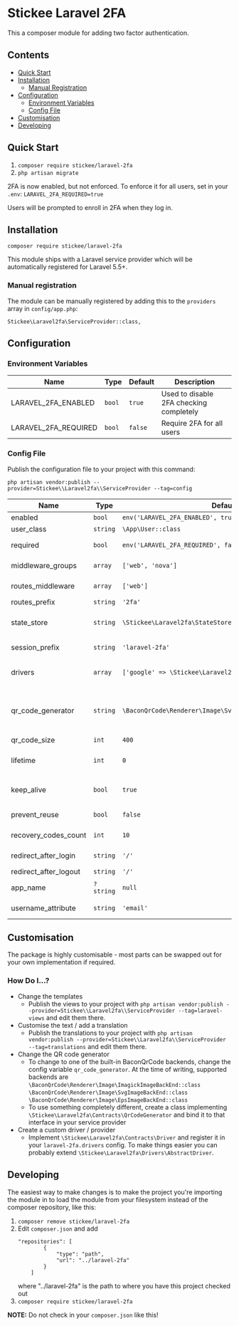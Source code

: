# Stickee Laravel 2FA

This a composer module for adding two factor authentication.

## Contents
 - [Quick Start](#quick-start)
 - [Installation](#installation)
   - [Manual Registration](#manual-registration)
 - [Configuration](#configuration)
   - [Environment Variables](#environment-variables)
   - [Config File](#config-file)
 - [Customisation](#customisation)
 - [Developing](#developing)

## Quick Start

1. `composer require stickee/laravel-2fa`
2. `php artisan migrate`

2FA is now enabled, but not enforced. To enforce it for all users, set in your `.env`:
`LARAVEL_2FA_REQUIRED=true`

Users will be prompted to enroll in 2FA when they log in.

## Installation

`composer require stickee/laravel-2fa`

This module ships with a Laravel service provider which will be automatically registered for Laravel 5.5+.

### Manual registration

The module can be manually registered by adding this to the `providers` array in `config/app.php`:

```
Stickee\Laravel2fa\ServiceProvider::class,
```

## Configuration

### Environment Variables

| Name | Type | Default | Description |
|------|------|---------|-------------|
| LARAVEL_2FA_ENABLED | `bool` | `true` | Used to disable 2FA checking completely |
| LARAVEL_2FA_REQUIRED | `bool` | `false` | Require 2FA for all users |

### Config File

Publish the configuration file to your project with this command:

`php artisan vendor:publish --provider=Stickee\\Laravel2fa\\ServiceProvider --tag=config`

| Name | Type | Default | Description |
|------|------|---------|-------------|
enabled | `bool` | `env('LARAVEL_2FA_ENABLED', true)` | Enable or disable 2-factor checking |
user_class | `string` | `\App\User::class` | The user model class |
required | `bool` | `env('LARAVEL_2FA_REQUIRED', false)` | If 2FA is required or optional for users (force enrollment) |
middleware_groups | `array` | `['web', 'nova']` | Middleware groups to add 2FA to. It will always only apply to authenticated users |
routes_middleware | `array` | `['web']` | Middleware to apply to routes used by the 2FA system (e.g. /2fa/register) |
routes_prefix | `string` | `'2fa'` | Prefix for routes used by the 2fa system |
state_store | `string` | `\Stickee\Laravel2fa\StateStores\SessionStateStore::class` | A class implementing `\Stickee\Laravel2fa\Contracts\StateStore` to store state |
session_prefix | `string` | `'laravel-2fa'` | Prefix for variables stored in the session to prevent collisions |
drivers | `array` | `['google' => \Stickee\Laravel2fa\Drivers\Google::class]` | A list of classes implementing \Stickee\Laravel2fa\Contracts\Driver. The key should be the driver name |
qr_code_generator | `string` | `\BaconQrCode\Renderer\Image\SvgImageBackEnd::class` | A backend for Bacon QR Code - one of: `\BaconQrCode\Renderer\Image\ImagickImageBackEnd`, `\BaconQrCode\Renderer\Image\SvgImageBackEnd`, `\BaconQrCode\Renderer\Image\EpsImageBackEnd`. To use a completeley custom generator see [How Do I](#how-do-i) |
qr_code_size | `int` | `400` | The size in pixels of the QR code |
lifetime | `int` | `0` | The number of minutes of inactivity a user is allowed before they must reauthenticate. Set to zero for no limit |
keep_alive | `bool` | `true` | Whether to update the last activity time with each pageview. If set to `false` then "lifetime" becomes time since login |
prevent_reuse | `bool` | `false` | Prevent the user from logging in twice with the same code |
recovery_codes_count | `int` | `10` | How many recovery codes to generate when a user registers |
redirect_after_login | `string` | `'/'` | The URL to redirect to after logging in (if we don't know where the user was trying to get to) |
redirect_after_logout | `string` | `'/'` | The URL to redirect to after logging out |
app_name | `?string` | `null` | The app name to use in the authenticator (use null to use `app.name`) |
username_attribute | `string` | `'email'` | The attribute on the User model to use as the username in the authenticator |

## Customisation

The package is highly customisable - most parts can be swapped out for your own implementation if required.

### How Do I...?

 - Change the templates
    - Publish the views to your project with `php artisan vendor:publish --provider=Stickee\\Laravel2fa\\ServiceProvider --tag=laravel-views` and edit them there.
 - Customise the text / add a translation
   - Publish the translations to your project with `php artisan vendor:publish --provider=Stickee\\Laravel2fa\\ServiceProvider --tag=translations` and edit them there.
 - Change the QR code generator
    - To change to one of the built-in BaconQrCode backends, change the config variable `qr_code_generator`.
      At the time of writing, supported backends are
      `\BaconQrCode\Renderer\Image\ImagickImageBackEnd::class`
      `\BaconQrCode\Renderer\Image\SvgImageBackEnd::class`
      `\BaconQrCode\Renderer\Image\EpsImageBackEnd::class`
    - To use something completely different, create a class implementing
      `\Stickee\Laravel2fa\Contracts\QrCodeGenerator` and bind it to that interface in your service provider
 - Create a custom driver / provider
   - Implement `\Stickee\Laravel2fa\Contracts\Driver` and register it in your `laravel-2fa.drivers` config. To make things easier you can probably extend `\Stickee\Laravel2fa\Drivers\AbstractDriver`.

## Developing

The easiest way to make changes is to make the project you're importing the module in to load the module from your filesystem instead of the composer repository, like this:

1. `composer remove stickee/laravel-2fa`
2. Edit `composer.json` and add
    ```
    "repositories": [
            {
                "type": "path",
                "url": "../laravel-2fa"
            }
        ]
    ```
    where "../laravel-2fa" is the path to where you have this project checked out
3. `composer require stickee/laravel-2fa`

**NOTE:** Do not check in your `composer.json` like this!
